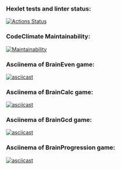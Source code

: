 ### Hexlet tests and linter status:
[![Actions Status](https://github.com/subthored/php-project-45/actions/workflows/hexlet-check.yml/badge.svg)](https://github.com/subthored/php-project-45/actions)

### CodeClimate Maintainability:
[![Maintainability](https://api.codeclimate.com/v1/badges/f4a4a37324c9e2ada926/maintainability)](https://codeclimate.com/github/subthored/php-project-45/maintainability)

### Asciinema of BrainEven game:
[![asciicast](https://asciinema.org/a/V9ym56ueSYGl0ZDLGssGs9ObN.svg)](https://asciinema.org/a/V9ym56ueSYGl0ZDLGssGs9ObN)

### Asciinema of BrainCalc game:
[![asciicast](https://asciinema.org/a/jiMVBBK66wpbAQYR2tGs6MqeB.svg)](https://asciinema.org/a/jiMVBBK66wpbAQYR2tGs6MqeB)

### Asciinema of BrainGcd game:
[![asciicast](https://asciinema.org/a/qAgrcsbwRNhzN4cYiDUH4ZoZy.svg)](https://asciinema.org/a/qAgrcsbwRNhzN4cYiDUH4ZoZy)

### Asciinema of BrainProgression game:
[![asciicast](https://asciinema.org/a/z6OtYoqKGiERnJHdqlIeIPoLu.svg)](https://asciinema.org/a/z6OtYoqKGiERnJHdqlIeIPoLu)